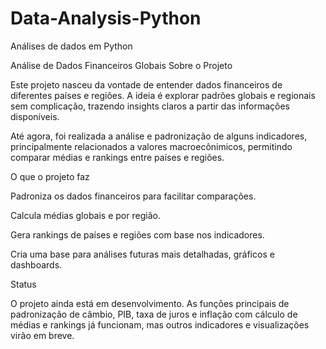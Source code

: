 # Data-Analysis-Python
Análises de dados em Python

Análise de Dados Financeiros Globais
Sobre o Projeto

Este projeto nasceu da vontade de entender dados financeiros de diferentes países e regiões. A ideia é explorar padrões globais e regionais sem complicação, trazendo insights claros a partir das informações disponíveis.

Até agora, foi realizada a análise e padronização de alguns indicadores, principalmente relacionados a valores macroecônimicos, permitindo comparar médias e rankings entre países e regiões.

O que o projeto faz

Padroniza os dados financeiros para facilitar comparações.

Calcula médias globais e por região.

Gera rankings de países e regiões com base nos indicadores.

Cria uma base para análises futuras mais detalhadas, gráficos e dashboards.

Status

O projeto ainda está em desenvolvimento. As funções principais de padronização de câmbio, PIB, taxa de juros e inflação com cálculo de médias e rankings já funcionam, mas outros indicadores e visualizações virão em breve.
